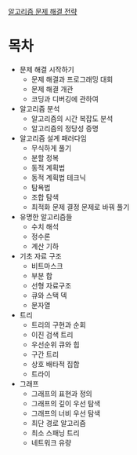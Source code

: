 [알고리즘 문제 해결 전략](http://www.yes24.com/Product/Goods/8006522)



# 목차

* 문제 해결 시작하기
    * 문제 해결과 프로그래밍 대회
    * 문제 해결 개관
    * 코딩과 디버깅에 관하여
* 알고리즘 분석
    * 알고리즘의 시간 복잡도 분석
    * 알고리즘의 정당성 증명
* 알고리즘 설계 패러다임
    * 무식하게 풀기
    * 분할 정복
    * 동적 계획법
    * 동적 계획법 테크닉
    * 탐욕법
    * 조합 탐색
    * 최적화 문제 결정 문제로 바꿔 풀기
* 유명한 알고리즘들
    * 수치 해석
    * 정수론
    * 계산 기하
* 기초 자료 구조 
    * 비트마스크
    * 부분 합
    * 선형 자료구조
    * 큐와 스택 덱
    * 문자열
* 트리
    * 트리의 구현과 순회
    * 이진 검색 트리
    * 우선순위 큐와 힙
    * 구간 트리
    * 상호 배타적 집합
    * 트라이
* 그래프
    * 그래프의 표현과 정의
    * 그래프의 깊이 우선 탐색
    * 그래프의 너비 우선 탐색
    * 최단 경로 알고리즘
    * 최소 스패닝 트리
    * 네트워크 유량
